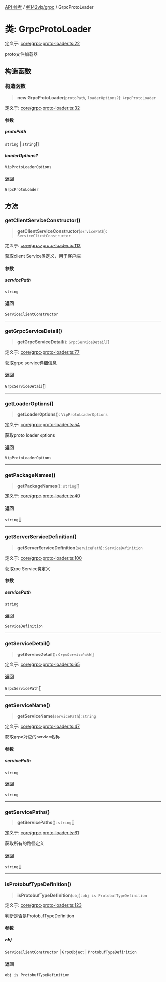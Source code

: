[API 参考](../../../index.md) / [@142vip/grpc](../index.md) / GrpcProtoLoader

# 类: GrpcProtoLoader

定义于: [core/grpc-proto-loader.ts:22](https://github.com/142vip/core-x/blob/58a4aca72f73ebc92491a458c9b83754486dc296/packages/grpc/src/core/grpc-proto-loader.ts#L22)

proto文件加载器

## 构造函数

### 构造函数

> **new GrpcProtoLoader**(`protoPath`, `loaderOptions?`): `GrpcProtoLoader`

定义于: [core/grpc-proto-loader.ts:32](https://github.com/142vip/core-x/blob/58a4aca72f73ebc92491a458c9b83754486dc296/packages/grpc/src/core/grpc-proto-loader.ts#L32)

#### 参数

##### protoPath

`string` | `string`[]

##### loaderOptions?

`VipProtoLoaderOptions`

#### 返回

`GrpcProtoLoader`

## 方法

### getClientServiceConstructor()

> **getClientServiceConstructor**(`servicePath`): `ServiceClientConstructor`

定义于: [core/grpc-proto-loader.ts:112](https://github.com/142vip/core-x/blob/58a4aca72f73ebc92491a458c9b83754486dc296/packages/grpc/src/core/grpc-proto-loader.ts#L112)

获取client Service类定义，用于客户端

#### 参数

##### servicePath

`string`

#### 返回

`ServiceClientConstructor`

***

### getGrpcServiceDetail()

> **getGrpcServiceDetail**(): `GrpcServiceDetail`[]

定义于: [core/grpc-proto-loader.ts:77](https://github.com/142vip/core-x/blob/58a4aca72f73ebc92491a458c9b83754486dc296/packages/grpc/src/core/grpc-proto-loader.ts#L77)

获取grpc service详细信息

#### 返回

`GrpcServiceDetail`[]

***

### getLoaderOptions()

> **getLoaderOptions**(): `VipProtoLoaderOptions`

定义于: [core/grpc-proto-loader.ts:54](https://github.com/142vip/core-x/blob/58a4aca72f73ebc92491a458c9b83754486dc296/packages/grpc/src/core/grpc-proto-loader.ts#L54)

获取proto loader options

#### 返回

`VipProtoLoaderOptions`

***

### getPackageNames()

> **getPackageNames**(): `string`[]

定义于: [core/grpc-proto-loader.ts:40](https://github.com/142vip/core-x/blob/58a4aca72f73ebc92491a458c9b83754486dc296/packages/grpc/src/core/grpc-proto-loader.ts#L40)

#### 返回

`string`[]

***

### getServerServiceDefinition()

> **getServerServiceDefinition**(`servicePath`): `ServiceDefinition`

定义于: [core/grpc-proto-loader.ts:100](https://github.com/142vip/core-x/blob/58a4aca72f73ebc92491a458c9b83754486dc296/packages/grpc/src/core/grpc-proto-loader.ts#L100)

获取rpc Service类定义

#### 参数

##### servicePath

`string`

#### 返回

`ServiceDefinition`

***

### getServiceDetail()

> **getServiceDetail**(): `GrpcServicePath`[]

定义于: [core/grpc-proto-loader.ts:65](https://github.com/142vip/core-x/blob/58a4aca72f73ebc92491a458c9b83754486dc296/packages/grpc/src/core/grpc-proto-loader.ts#L65)

#### 返回

`GrpcServicePath`[]

***

### getServiceName()

> **getServiceName**(`servicePath`): `string`

定义于: [core/grpc-proto-loader.ts:47](https://github.com/142vip/core-x/blob/58a4aca72f73ebc92491a458c9b83754486dc296/packages/grpc/src/core/grpc-proto-loader.ts#L47)

获取grpc对应的service名称

#### 参数

##### servicePath

`string`

#### 返回

`string`

***

### getServicePaths()

> **getServicePaths**(): `string`[]

定义于: [core/grpc-proto-loader.ts:61](https://github.com/142vip/core-x/blob/58a4aca72f73ebc92491a458c9b83754486dc296/packages/grpc/src/core/grpc-proto-loader.ts#L61)

获取所有的路径定义

#### 返回

`string`[]

***

### isProtobufTypeDefinition()

> **isProtobufTypeDefinition**(`obj`): `obj is ProtobufTypeDefinition`

定义于: [core/grpc-proto-loader.ts:123](https://github.com/142vip/core-x/blob/58a4aca72f73ebc92491a458c9b83754486dc296/packages/grpc/src/core/grpc-proto-loader.ts#L123)

判断是否是ProtobufTypeDefinition

#### 参数

##### obj

`ServiceClientConstructor` | `GrpcObject` | `ProtobufTypeDefinition`

#### 返回

`obj is ProtobufTypeDefinition`
